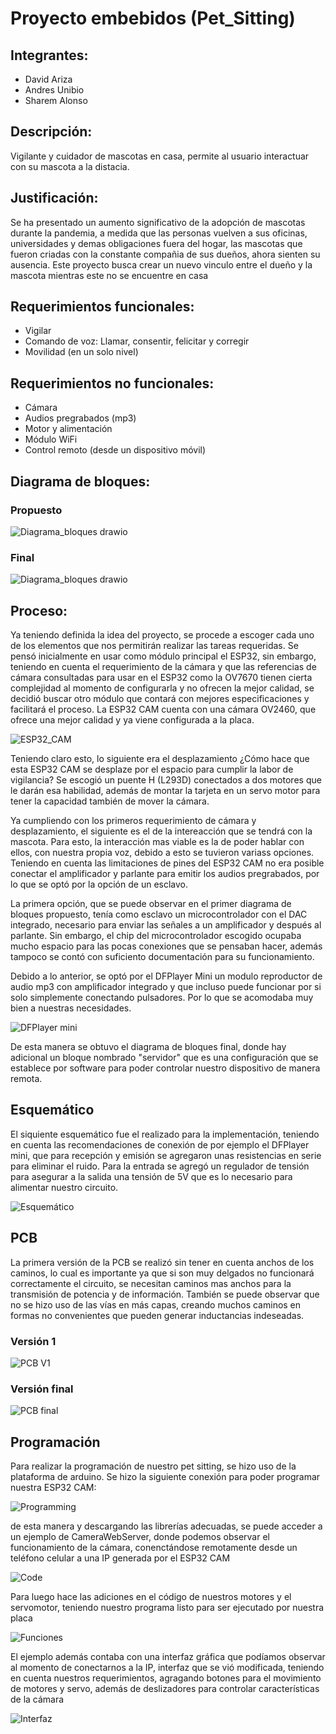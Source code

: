 # Proyecto embebidos (Pet_Sitting)

## Integrantes:

- David Ariza
- Andres Unibio
- Sharem Alonso

## Descripción:
Vigilante y cuidador de mascotas en casa, permite al usuario interactuar con su mascota a la distacia.

## Justificación: 
Se ha presentado un aumento significativo de la adopción de mascotas durante la pandemia, a medida que las personas vuelven a sus oficinas, universidades y demas obligaciones fuera del hogar, las mascotas que fueron criadas con la constante compañia de sus dueños, ahora sienten su ausencia. Este proyecto busca crear un nuevo vinculo entre el dueño y la mascota mientras este no se encuentre en casa

## Requerimientos funcionales:
- Vigilar 
- Comando de voz: Llamar, consentir, felicitar y corregir
- Movilidad (en un solo nivel)

## Requerimientos no funcionales:
- Cámara
- Audios pregrabados (mp3)
- Motor y alimentación
- Módulo WiFi
- Control remoto (desde un dispositivo móvil)

## Diagrama de bloques:
### Propuesto
![Diagrama_bloques drawio](/DiagramaBloques.png)
### Final
![Diagrama_bloques drawio](/Diagrama_bloques_V2.png)

## Proceso:
Ya teniendo definida la idea del proyecto, se procede a escoger cada uno de los elementos que nos permitirán realizar las tareas requeridas. Se pensó inicialmente en usar como módulo principal el ESP32, sin embargo, teniendo en cuenta el requerimiento de la cámara y que las referencias de cámara consultadas para usar en el ESP32 como la OV7670 tienen cierta complejidad al momento de configurarla y no ofrecen la mejor calidad, se decidió buscar otro módulo que contará con mejores especificaciones y facilitará el proceso. La ESP32 CAM cuenta con una cámara OV2460, que ofrece una mejor calidad y ya viene configurada a la placa.

![ESP32_CAM](/imagenes/ESP32_CAM.png)

Teniendo claro esto, lo siguiente era el desplazamiento ¿Cómo hace que esta ESP32 CAM se desplaze por el espacio para cumplir la labor de vigilancia? Se escogió un puente H (L293D) conectados a dos motores que le darán esa habilidad, además de montar la tarjeta en un servo motor para tener la capacidad también de mover la cámara. 

Ya cumpliendo con los primeros requerimiento de cámara y desplazamiento, el siguiente es el de la intereacción que se tendrá con la mascota. Para esto, la interacción mas viable es la de poder hablar con ellos, con nuestra propia voz, debido a esto se tuvieron variass opciones. Teniendo en cuenta las limitaciones de pines del ESP32 CAM no era posible conectar el amplificador y parlante para emitir los audios pregrabados, por lo que se optó por la opción de un esclavo.

La primera opción, que se puede observar en el primer diagrama de bloques propuesto, tenía como esclavo un microcontrolador con el DAC integrado, necesario para enviar las señales a un amplificador y después al parlante. Sin embargo, el chip del microcontrolador escogido ocupaba mucho espacio para las pocas conexiones que se pensaban hacer, además tampoco se contó con suficiento documentación para su funcionamiento.

Debido a lo anterior, se optó por el DFPlayer Mini un modulo reproductor de audio mp3 con amplificador integrado y que incluso puede funcionar por si solo simplemente conectando pulsadores. Por lo que se acomodaba muy bien a nuestras necesidades.

![DFPlayer mini](/imagenes/DFPlayerMini.jpg)

De esta manera se obtuvo el diagrama de bloques final, donde hay adicional un bloque nombrado "servidor" que es una configuración que se establece por software para poder controlar nuestro dispositivo de manera remota.

## Esquemático

El siquiente esquemático fue el realizado para la implementación, teniendo en cuenta las recomendaciones de conexión de por ejemplo el DFPlayer mini, que para recepción y emisión se agregaron unas resistencias en serie para eliminar el ruido. Para la entrada se agregó un regulador de tensión para asegurar a la salida una tensión de 5V que es lo necesario para alimentar nuestro circuito.

![Esquemático](/imagenes/Esquematico.png)

## PCB

La primera versión de la PCB se realizó sin tener en cuenta anchos de los caminos, lo cual es importante ya que si son muy delgados no funcionará correctamente el circuito, se necesitan caminos mas anchos para la transmisión de potencia y de información. También se puede observar que no se hizo uso de las vías en más capas, creando muchos caminos en formas no convenientes que pueden generar inductancias indeseadas.

### Versión 1

![PCB V1](/imagenes/PCB_V1.png)

### Versión final

![PCB final](/imagenes/PCB_final.png)

## Programación

Para realizar la programación de nuestro pet sitting, se hizo uso de la plataforma de arduino. Se hizo la siguiente conexión para poder programar nuestra ESP32 CAM:

![Programming](/imagenes/Program.png)

de esta manera y descargando las librerías adecuadas, se puede acceder a un ejemplo de CameraWebServer, donde podemos observar el funcionamiento de la cámara, conenctándose remotamente desde un teléfono celular a una IP generada por el ESP32 CAM

![Code](/imagenes/Code.jpeg)

Para luego hace las adiciones en el código de nuestros motores y el servomotor, teniendo nuestro programa listo para ser ejecutado por nuestra placa

![Funciones](/imagenes/Funciones.jpeg)

El ejemplo además contaba con una interfaz gráfica que podíamos observar al momento de conectarnos a la IP, interfaz que se vió modificada, teniendo en cuenta nuestros requerimientos, agragando botones para el movimiento de motores y servo, además de deslizadores para controlar características de la cámara

![Interfaz](/imagenes/Interefaz.jpg)
